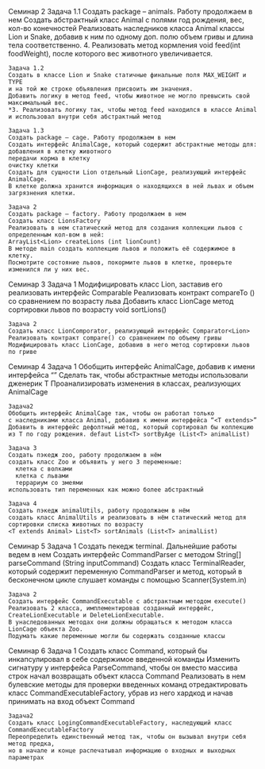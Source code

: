 Семинар 2
    Задача 1.1
    Создать package – animals. Работу продолжаем в нем
    Создать абстрактный класс Animal с полями год рождения, вес, кол-во конечностей
    Реализовать наследников класса Animal классы Lion и Snake,
    добавив к ним по одному доп. полю объем гривы и длина тела соответственно.
    4. Реализовать метод кормления void feed(int foodWeight), после которого вес животного увеличивается.

    Задача 1.2
    Создать в классе Lion и Snake статичные финальные поля MAX_WEIGHT и TYPE
    и на той же строке объявления присвоить им значения.
    Добавить логику в метод feed, чтобы животное не могло превысить свой максимальный вес.
    *3. Реализовать логику так, чтобы метод feed находился в классе Animal
    и использовал внутри себя абстрактный метод

    Задача 1.3
    Создать package – cage. Работу продолжаем в нем
    Создать интерфейс AnimalCage, который содержит абстрактные методы для:
    добавления в клетку животного
    передачи корма в клетку
    очистку клетки
    Создать для сущности Lion отдельный LionCage, реализующий интерфейс AnimalCage. 
    В клетке должна хранится информация о находящихся в ней львах и объем загрязнения клетки.

    Задача 2
    Создать package – factory. Работу продолжаем в нем
    Создать класс LionsFactory
    Реализовать в нем статический метод для создания коллекции львов с определенным кол-вом в ней:
    ArrayList<Lion> createLions (int lionCount)
    В методе main создать коллекцию львов и положить её содержимое в клетку. 
    Посмотрите состояние львов, покормите львов в клетке, проверьте изменился ли у них вес.

Семинар 3
    Задача 1
    Модифицировать класс Lion, заставив его реализовать интерфейс Comparable<Lion>
    Реализовать контракт compareTo () со сравнением по возрасту льва
    Добавить класс LionCage метод сортировки львов по возрасту
    void sortLions()

    Задача 2
    Создать класс LionComporator, реализующий интерфейс Comparator<Lion>
    Реализовать контракт compare() со сравнением по объему гривы
    Модифицировать класс LionCage, добавив в него метод сортировки львов по гриве

Семинар 4 
    Задача 1
    Обобщить интерфейс AnimalCage, добавив к имени интерфейса “<T>”
    Сделать так, чтобы абстрактные методы использовали дженерик T
    Проанализировать изменения в классах, реализующих AnimalCage

    Задача2
    Обобщить интерфейс AnimalCage так, чтобы он работал только
    с наследниками класса Animal, добавив к имени интерфейса “<T extends>”
    Добавить в интерфейс дефолтный метод, который сортировал бы коллекцию
    из T по году рождения. defaut List<T> sortByAge (List<T> animalList)

    Задача 3
    Создать пэкедж zoo, работу продолжаем в нём
    создать класс Zoo и объявить у него 3 переменные:
      клетка с волками
      клетка с львами
      террариум со змеями
    использовать тип переменных как можно более абстрактный

    Задача 4
    Создать пэкедж animalUtils, работу продолжаем в нём
    создать класс AnimalUtils и реализовать в нём статический метод для сортировки списка животных по возрасту
    <T extends Animal> List<T> sortAnimals (List<T> animalList)

Семинар 5
    Задача 1
    Создать пекедж terminal. Дальнейшие работы ведем в нем
    Создать интерфейс CommandParser c методом String[] parseCommand (String inputCommand)
    Создать класс TerminalReader, который содержит переменную CommandParser и метод,
    который в бесконечном цикле слушает команды с помощью Scanner(System.in)

    Задача 2
    Создать интерфейс CommandExecutable c абстрактным методом execute()
    Реализовать 2 класса, имплементировав созданный интерфейс,
    CreateLionExecutable и DeleteLionExecutable. 
    В унаследованных методах они должны обращаться к методом класса LionCage объекта Zoo.
    Подумать какие переменные могли бы содержать созданные классы

Семинар 6
    Задача 1
    Создать класс Command, который бы инкапсулировал в себе содержимое введенной команды
    Изменить сигнатуру у интерфейса ParseCommand,
    чтобы он вместо массива строк начал возвращать объект класса Command
    Реализовать в нем булевские методы для проверки введенных команд
    отредактировать класс CommandExecutableFactory,
    убрав из него хардкод и начав принимать на вход объект Command

    Задача2
    Создать класс LogingCommandExecutableFactory, наследующий класс CommandExecutableFactory
    Переопределить единственный метод так, чтобы он вызывал внутри себя метод предка,
    но в начале и конце распечатывал информацию о входных и выходных параметрах